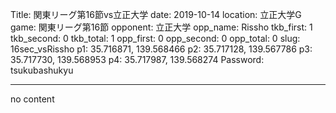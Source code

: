 Title: 関東リーグ第16節vs立正大学
date: 2019-10-14
location: 立正大学G
game: 関東リーグ第16節
opponent: 立正大学
opp_name: Rissho
tkb_first: 1
tkb_second: 0
tkb_total: 1
opp_first: 0
opp_second: 0
opp_total: 0
slug: 16sec_vsRissho
p1: 35.716871, 139.568466
p2: 35.717128, 139.567786
p3: 35.717730, 139.568953
p4: 35.717987, 139.568274
Password: tsukubashukyu



---
no content
